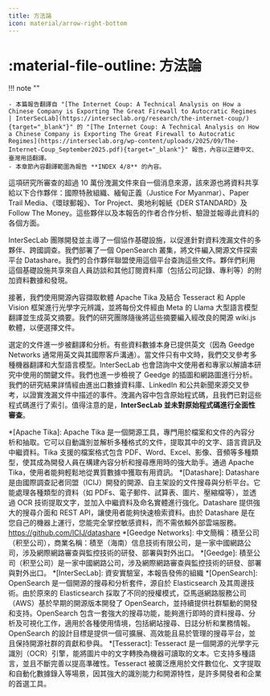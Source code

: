 ```yaml
---
title: 方法論
icon: material/arrow-right-bottom
---
```


# :material-file-outline: 方法論

!!! note ""

    - 本篇報告翻譯自 "[The Internet Coup: A Technical Analysis on How a Chinese Company is Exporting The Great Firewall to Autocratic Regimes | InterSecLab](https://interseclab.org/research/the-internet-coup/){target="_blank"}" 的 "[The Internet Coup: A Technical Analysis on How a Chinese Company is Exporting The Great Firewall to Autocratic Regimes](https://interseclab.org/wp-content/uploads/2025/09/The-Internet-Coup_September2025.pdf){target="_blank"}" 報告，內容以正體中文、臺灣用語翻譯。
    - 本章節內容翻譯範圍為報告 **INDEX 4/8** 的內容。

這項研究所審查的超過 10 萬份洩漏文件來自一個消息來源，該來源也將資料共享給以下合作夥伴：國際特赦組織、緬甸正義（Justice For Myanmar）、Paper Trail Media、《環球郵報》、Tor Project、奧地利報紙《DER STANDARD》及 Follow The Money。這些夥伴以及本報告的作者合作分析、驗證並報導此資料的各個方面。

InterSecLab 團隊開發並主導了一個協作基礎設施，以促進針對資料洩漏文件的多夥伴、跨國調查。我們部署了一個 OpenSearch 叢集，將文件編入開源文件探索平台 Datashare。我們的合作夥伴聯盟使用這個平台查詢這些文件。夥伴們利用這個基礎設施共享來自人員訪談和其他訂閱資料庫（包括公司記錄、專利等）的附加資料數據和發現。

接著，我們使用開源內容擷取軟體 Apache Tika 及結合 Tesseract 和 Apple Vision 框架進行光學字元辨識，並將每份文件經由 Meta 的 Llama 大型語言模型翻譯並生成英文摘要。我們的研究團隊隨後將這些摘要編入經改良的開源 wiki.js 軟體，以便選擇文件。

選定的文件進一步被翻譯和分析。有些資料數據本身已提供英文（因為 Geedge Networks 通常用英文與其國際客戶溝通）。當文件只有中文時，我們交叉參考多種機器翻譯和大型語言模型。InterSecLab 也會諮詢中文使用者和專家以解讀本研究中使用的關鍵文件。我們也進一步檢視了 Geedge 的插圖和網路圖進行分析。我們的研究結果詳情經由進出口數據資料庫、LinkedIn 和公共新聞來源交叉參考，以證實洩漏文件中描述的事件。洩漏內容中包含原始程式碼，且我們已對這些程式碼進行了索引。值得注意的是，**InterSecLab 並未對原始程式碼進行全面性審查**。

*[Apache Tika]: Apache Tika 是一個開源工具，專門用於檔案和文件的內容分析和抽取。它可以自動識別並解析多種格式的文件，提取其中的文字、語言資訊及中繼資料。Tika 支援的檔案格式包含 PDF、Word、Excel、影像、音頻等多種類型，使其成為開發人員在構建內容分析和搜尋應用時的強大助手。通過 Apache Tika，使用者能夠輕鬆地從異質數據中獲取有用資訊。
*[Datashare]: Datashare 是由國際調查記者同盟（ICIJ）開發的開源、自主架設的文件搜尋與分析平台。它能處理各種類型的資料（如 PDFs、電子郵件、試算表、圖片、壓縮檔等），並透過 OCR 技術提取文字，並加入中繼資料及命名實體進行強化。Datashare 提供強大的搜尋介面和 REST API，讓使用者能夠快速檢索資料。由於 Datashare 是在您自己的機器上運行，您能完全掌控敏感資料，而不需依賴外部雲端服務。 https://github.com/ICIJ/datashare
*[Geedge Networks]: 中文簡稱：積至公司（积至公司），商業名稱：積至（海南）信息技術有限公司，是一家中國網路公司，涉及網際網路審查與監控技術的研發、部署與對外出口。
*[Geedge]: 積至公司（积至公司）是一家中國網路公司，涉及網際網路審查與監控技術的研發、部署與對外出口。
*[InterSecLab]: 資安實驗室，本報告發佈的組織
*[OpenSearch]: OpenSearch 是一個開源的搜尋和分析套件，源自於 Elasticsearch 及其周邊技術。由於原來的 Elasticsearch 採取了不同的授權模式，亞馬遜網路服務公司（AWS）基於早期的開源版本開發了 OpenSearch，並持續提供社群驅動的開發和支持。OpenSearch 包含一套強大的搜尋功能，能夠進行即時的資料搜尋、分析及可視化工作，適用於各種使用情境，包括網站搜尋、日誌分析和業務情報。OpenSearch 的設計目標是提供一個可擴展、高效能且易於管理的搜尋平台，並且保持開源社群的貢獻和參與。
*[Tesseract]: Tesseract 是一個開源的光學字元識別（OCR）引擎，能將圖片中的文字轉換為機器可讀取的文本。它支持多種語言，並且不斷完善以提高準確性。Tesseract 被廣泛應用於文件數位化、文字提取和自動化數據錄入等場景，因其強大的識別能力和開源特性，是許多開發者和企業的首選工具。
